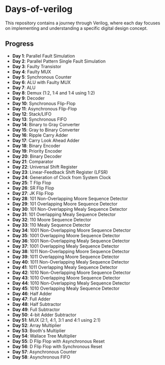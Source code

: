 # Days-of-verilog

This repository contains a journey through Verilog, where each day focuses on implementing and understanding a specific digital design concept.

## Progress

- **Day 1**: Parallel Fault Simulation  
- **Day 2**: Parallel Pattern Single Fault Simulation  
- **Day 3**: Faulty Transistor  
- **Day 4**: Faulty MUX  
- **Day 5**: Synchronous Counter  
- **Day 6**: ALU with Faulty MUX  
- **Day 7**: ALU  
- **Day 8**: Demux (1:2, 1:4 and 1:4 using 1:2)
- **Day 9**: Decoder  
- **Day 10**: Synchronous Flip-Flop  
- **Day 11**: Asynchronous Flip-Flop 
- **Day 12**: Stack/LIFO
- **Day 13**: Synchronous FIFO
- **Day 14**: Binary to Gray Converter
- **Day 15**: Gray to Binary Converter
- **Day 16**: Ripple Carry Adder
- **Day 17**: Carry Look Ahead Adder
- **Day 18**: Binary Encoder
- **Day 19**: Priority Encoder
- **Day 20**: Binary Decoder
- **Day 21**: Comparator
- **Day 22**: Universal Shift Register
- **Day 23**: Linear-Feedback Shift Register (LFSR)
- **Day 24**: Generation of Clock from System Clock
- **Day 25**: T Flip Flop
- **Day 26**: SR Flip Flop
- **Day 27**: JK Flip Flop
- **Day 28**: 101 Non-Overlapping Moore Sequence Detector
- **Day 29**: 101 Overlapping Moore Sequence Detector
- **Day 30**: 101 Non-Overlapping Mealy Sequence Detector
- **Day 31**: 101 Overlapping Mealy Sequence Detector
- **Day 32**: 110 Moore Sequence Detector
- **Day 33**: 110 Mealy Sequence Detector
- **Day 34**: 1001 Non-Overlapping Moore Sequence Detector
- **Day 35**: 1001 Overlapping Moore Sequence Detector
- **Day 36**: 1001 Non-Overlapping Mealy Sequence Detector
- **Day 37**: 1001 Overlapping Mealy Sequence Detector
- **Day 38**: 1011 Non-Overlapping Moore Sequence Detector
- **Day 39**: 1011 Overlapping Moore Sequence Detector
- **Day 40**: 1011 Non-Overlapping Mealy Sequence Detector
- **Day 41**: 1011 Overlapping Mealy Sequence Detector
- **Day 42**: 1010 Non-Overlapping Moore Sequence Detector
- **Day 43**: 1010 Overlapping Moore Sequence Detector
- **Day 44**: 1010 Non-Overlapping Mealy Sequence Detector
- **Day 45**: 1010 Overlapping Mealy Sequence Detector
- **Day 46**: Half Adder
- **Day 47**: Full Adder
- **Day 48**: Half Subtractor
- **Day 49**: Full Subtractor
- **Day 50**: 4-bit Adder Subtractor
- **Day 51**: MUX (2:1, 4:1, 3:1 and 4:1 using 2:1)
- **Day 52**: Array Multiplier
- **Day 53**: Booth's Multiplier
- **Day 54**: Wallace Tree Multiplier
- **Day 55**: D Flip Flop with Asynchronous Reset
- **Day 56**: D Flip Flop with Synchronous Reset
- **Day 57**: Asynchronous Counter
- **Day 58**: Asynchronous FIFO